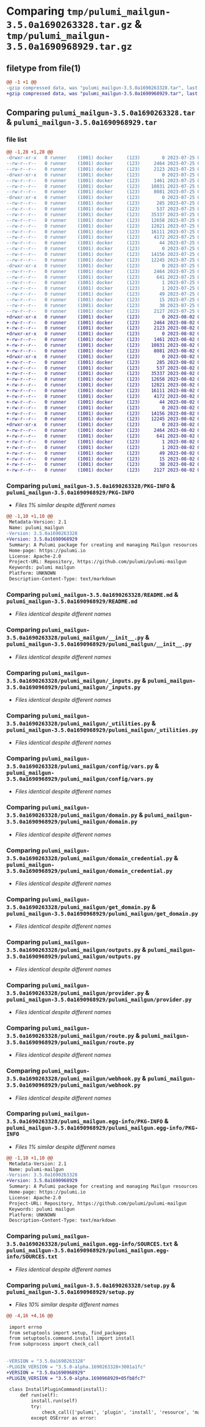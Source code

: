 # Comparing `tmp/pulumi_mailgun-3.5.0a1690263328.tar.gz` & `tmp/pulumi_mailgun-3.5.0a1690968929.tar.gz`

## filetype from file(1)

```diff
@@ -1 +1 @@
-gzip compressed data, was "pulumi_mailgun-3.5.0a1690263328.tar", last modified: Tue Jul 25 05:44:24 2023, max compression
+gzip compressed data, was "pulumi_mailgun-3.5.0a1690968929.tar", last modified: Wed Aug  2 09:39:32 2023, max compression
```

## Comparing `pulumi_mailgun-3.5.0a1690263328.tar` & `pulumi_mailgun-3.5.0a1690968929.tar`

### file list

```diff
@@ -1,28 +1,28 @@
-drwxr-xr-x   0 runner    (1001) docker     (123)        0 2023-07-25 05:44:24.352272 pulumi_mailgun-3.5.0a1690263328/
--rw-r--r--   0 runner    (1001) docker     (123)     2464 2023-07-25 05:44:24.352272 pulumi_mailgun-3.5.0a1690263328/PKG-INFO
--rw-r--r--   0 runner    (1001) docker     (123)     2123 2023-07-25 05:44:24.000000 pulumi_mailgun-3.5.0a1690263328/README.md
-drwxr-xr-x   0 runner    (1001) docker     (123)        0 2023-07-25 05:44:24.348272 pulumi_mailgun-3.5.0a1690263328/pulumi_mailgun/
--rw-r--r--   0 runner    (1001) docker     (123)     1461 2023-07-25 05:44:24.000000 pulumi_mailgun-3.5.0a1690263328/pulumi_mailgun/__init__.py
--rw-r--r--   0 runner    (1001) docker     (123)    10831 2023-07-25 05:44:24.000000 pulumi_mailgun-3.5.0a1690263328/pulumi_mailgun/_inputs.py
--rw-r--r--   0 runner    (1001) docker     (123)     8081 2023-07-25 05:44:24.000000 pulumi_mailgun-3.5.0a1690263328/pulumi_mailgun/_utilities.py
-drwxr-xr-x   0 runner    (1001) docker     (123)        0 2023-07-25 05:44:24.352272 pulumi_mailgun-3.5.0a1690263328/pulumi_mailgun/config/
--rw-r--r--   0 runner    (1001) docker     (123)      285 2023-07-25 05:44:24.000000 pulumi_mailgun-3.5.0a1690263328/pulumi_mailgun/config/__init__.py
--rw-r--r--   0 runner    (1001) docker     (123)      537 2023-07-25 05:44:24.000000 pulumi_mailgun-3.5.0a1690263328/pulumi_mailgun/config/vars.py
--rw-r--r--   0 runner    (1001) docker     (123)    35337 2023-07-25 05:44:24.000000 pulumi_mailgun-3.5.0a1690263328/pulumi_mailgun/domain.py
--rw-r--r--   0 runner    (1001) docker     (123)    12658 2023-07-25 05:44:24.000000 pulumi_mailgun-3.5.0a1690263328/pulumi_mailgun/domain_credential.py
--rw-r--r--   0 runner    (1001) docker     (123)    12821 2023-07-25 05:44:24.000000 pulumi_mailgun-3.5.0a1690263328/pulumi_mailgun/get_domain.py
--rw-r--r--   0 runner    (1001) docker     (123)    16111 2023-07-25 05:44:24.000000 pulumi_mailgun-3.5.0a1690263328/pulumi_mailgun/outputs.py
--rw-r--r--   0 runner    (1001) docker     (123)     4172 2023-07-25 05:44:24.000000 pulumi_mailgun-3.5.0a1690263328/pulumi_mailgun/provider.py
--rw-r--r--   0 runner    (1001) docker     (123)       44 2023-07-25 05:44:24.000000 pulumi_mailgun-3.5.0a1690263328/pulumi_mailgun/pulumi-plugin.json
--rw-r--r--   0 runner    (1001) docker     (123)        0 2023-07-25 05:44:24.000000 pulumi_mailgun-3.5.0a1690263328/pulumi_mailgun/py.typed
--rw-r--r--   0 runner    (1001) docker     (123)    14156 2023-07-25 05:44:24.000000 pulumi_mailgun-3.5.0a1690263328/pulumi_mailgun/route.py
--rw-r--r--   0 runner    (1001) docker     (123)    12245 2023-07-25 05:44:24.000000 pulumi_mailgun-3.5.0a1690263328/pulumi_mailgun/webhook.py
-drwxr-xr-x   0 runner    (1001) docker     (123)        0 2023-07-25 05:44:24.352272 pulumi_mailgun-3.5.0a1690263328/pulumi_mailgun.egg-info/
--rw-r--r--   0 runner    (1001) docker     (123)     2464 2023-07-25 05:44:24.000000 pulumi_mailgun-3.5.0a1690263328/pulumi_mailgun.egg-info/PKG-INFO
--rw-r--r--   0 runner    (1001) docker     (123)      641 2023-07-25 05:44:24.000000 pulumi_mailgun-3.5.0a1690263328/pulumi_mailgun.egg-info/SOURCES.txt
--rw-r--r--   0 runner    (1001) docker     (123)        1 2023-07-25 05:44:24.000000 pulumi_mailgun-3.5.0a1690263328/pulumi_mailgun.egg-info/dependency_links.txt
--rw-r--r--   0 runner    (1001) docker     (123)        1 2023-07-25 05:44:24.000000 pulumi_mailgun-3.5.0a1690263328/pulumi_mailgun.egg-info/not-zip-safe
--rw-r--r--   0 runner    (1001) docker     (123)       49 2023-07-25 05:44:24.000000 pulumi_mailgun-3.5.0a1690263328/pulumi_mailgun.egg-info/requires.txt
--rw-r--r--   0 runner    (1001) docker     (123)       15 2023-07-25 05:44:24.000000 pulumi_mailgun-3.5.0a1690263328/pulumi_mailgun.egg-info/top_level.txt
--rw-r--r--   0 runner    (1001) docker     (123)       38 2023-07-25 05:44:24.352272 pulumi_mailgun-3.5.0a1690263328/setup.cfg
--rw-r--r--   0 runner    (1001) docker     (123)     2127 2023-07-25 05:44:24.000000 pulumi_mailgun-3.5.0a1690263328/setup.py
+drwxr-xr-x   0 runner    (1001) docker     (123)        0 2023-08-02 09:39:32.642381 pulumi_mailgun-3.5.0a1690968929/
+-rw-r--r--   0 runner    (1001) docker     (123)     2464 2023-08-02 09:39:32.642381 pulumi_mailgun-3.5.0a1690968929/PKG-INFO
+-rw-r--r--   0 runner    (1001) docker     (123)     2123 2023-08-02 09:39:32.000000 pulumi_mailgun-3.5.0a1690968929/README.md
+drwxr-xr-x   0 runner    (1001) docker     (123)        0 2023-08-02 09:39:32.638381 pulumi_mailgun-3.5.0a1690968929/pulumi_mailgun/
+-rw-r--r--   0 runner    (1001) docker     (123)     1461 2023-08-02 09:39:32.000000 pulumi_mailgun-3.5.0a1690968929/pulumi_mailgun/__init__.py
+-rw-r--r--   0 runner    (1001) docker     (123)    10831 2023-08-02 09:39:32.000000 pulumi_mailgun-3.5.0a1690968929/pulumi_mailgun/_inputs.py
+-rw-r--r--   0 runner    (1001) docker     (123)     8081 2023-08-02 09:39:32.000000 pulumi_mailgun-3.5.0a1690968929/pulumi_mailgun/_utilities.py
+drwxr-xr-x   0 runner    (1001) docker     (123)        0 2023-08-02 09:39:32.642381 pulumi_mailgun-3.5.0a1690968929/pulumi_mailgun/config/
+-rw-r--r--   0 runner    (1001) docker     (123)      285 2023-08-02 09:39:32.000000 pulumi_mailgun-3.5.0a1690968929/pulumi_mailgun/config/__init__.py
+-rw-r--r--   0 runner    (1001) docker     (123)      537 2023-08-02 09:39:32.000000 pulumi_mailgun-3.5.0a1690968929/pulumi_mailgun/config/vars.py
+-rw-r--r--   0 runner    (1001) docker     (123)    35337 2023-08-02 09:39:32.000000 pulumi_mailgun-3.5.0a1690968929/pulumi_mailgun/domain.py
+-rw-r--r--   0 runner    (1001) docker     (123)    12658 2023-08-02 09:39:32.000000 pulumi_mailgun-3.5.0a1690968929/pulumi_mailgun/domain_credential.py
+-rw-r--r--   0 runner    (1001) docker     (123)    12821 2023-08-02 09:39:32.000000 pulumi_mailgun-3.5.0a1690968929/pulumi_mailgun/get_domain.py
+-rw-r--r--   0 runner    (1001) docker     (123)    16111 2023-08-02 09:39:32.000000 pulumi_mailgun-3.5.0a1690968929/pulumi_mailgun/outputs.py
+-rw-r--r--   0 runner    (1001) docker     (123)     4172 2023-08-02 09:39:32.000000 pulumi_mailgun-3.5.0a1690968929/pulumi_mailgun/provider.py
+-rw-r--r--   0 runner    (1001) docker     (123)       44 2023-08-02 09:39:32.000000 pulumi_mailgun-3.5.0a1690968929/pulumi_mailgun/pulumi-plugin.json
+-rw-r--r--   0 runner    (1001) docker     (123)        0 2023-08-02 09:39:32.000000 pulumi_mailgun-3.5.0a1690968929/pulumi_mailgun/py.typed
+-rw-r--r--   0 runner    (1001) docker     (123)    14156 2023-08-02 09:39:32.000000 pulumi_mailgun-3.5.0a1690968929/pulumi_mailgun/route.py
+-rw-r--r--   0 runner    (1001) docker     (123)    12245 2023-08-02 09:39:32.000000 pulumi_mailgun-3.5.0a1690968929/pulumi_mailgun/webhook.py
+drwxr-xr-x   0 runner    (1001) docker     (123)        0 2023-08-02 09:39:32.642381 pulumi_mailgun-3.5.0a1690968929/pulumi_mailgun.egg-info/
+-rw-r--r--   0 runner    (1001) docker     (123)     2464 2023-08-02 09:39:32.000000 pulumi_mailgun-3.5.0a1690968929/pulumi_mailgun.egg-info/PKG-INFO
+-rw-r--r--   0 runner    (1001) docker     (123)      641 2023-08-02 09:39:32.000000 pulumi_mailgun-3.5.0a1690968929/pulumi_mailgun.egg-info/SOURCES.txt
+-rw-r--r--   0 runner    (1001) docker     (123)        1 2023-08-02 09:39:32.000000 pulumi_mailgun-3.5.0a1690968929/pulumi_mailgun.egg-info/dependency_links.txt
+-rw-r--r--   0 runner    (1001) docker     (123)        1 2023-08-02 09:39:32.000000 pulumi_mailgun-3.5.0a1690968929/pulumi_mailgun.egg-info/not-zip-safe
+-rw-r--r--   0 runner    (1001) docker     (123)       49 2023-08-02 09:39:32.000000 pulumi_mailgun-3.5.0a1690968929/pulumi_mailgun.egg-info/requires.txt
+-rw-r--r--   0 runner    (1001) docker     (123)       15 2023-08-02 09:39:32.000000 pulumi_mailgun-3.5.0a1690968929/pulumi_mailgun.egg-info/top_level.txt
+-rw-r--r--   0 runner    (1001) docker     (123)       38 2023-08-02 09:39:32.642381 pulumi_mailgun-3.5.0a1690968929/setup.cfg
+-rw-r--r--   0 runner    (1001) docker     (123)     2127 2023-08-02 09:39:32.000000 pulumi_mailgun-3.5.0a1690968929/setup.py
```

### Comparing `pulumi_mailgun-3.5.0a1690263328/PKG-INFO` & `pulumi_mailgun-3.5.0a1690968929/PKG-INFO`

 * *Files 1% similar despite different names*

```diff
@@ -1,10 +1,10 @@
 Metadata-Version: 2.1
 Name: pulumi_mailgun
-Version: 3.5.0a1690263328
+Version: 3.5.0a1690968929
 Summary: A Pulumi package for creating and managing Mailgun resources.
 Home-page: https://pulumi.io
 License: Apache-2.0
 Project-URL: Repository, https://github.com/pulumi/pulumi-mailgun
 Keywords: pulumi mailgun
 Platform: UNKNOWN
 Description-Content-Type: text/markdown
```

### Comparing `pulumi_mailgun-3.5.0a1690263328/README.md` & `pulumi_mailgun-3.5.0a1690968929/README.md`

 * *Files identical despite different names*

### Comparing `pulumi_mailgun-3.5.0a1690263328/pulumi_mailgun/__init__.py` & `pulumi_mailgun-3.5.0a1690968929/pulumi_mailgun/__init__.py`

 * *Files identical despite different names*

### Comparing `pulumi_mailgun-3.5.0a1690263328/pulumi_mailgun/_inputs.py` & `pulumi_mailgun-3.5.0a1690968929/pulumi_mailgun/_inputs.py`

 * *Files identical despite different names*

### Comparing `pulumi_mailgun-3.5.0a1690263328/pulumi_mailgun/_utilities.py` & `pulumi_mailgun-3.5.0a1690968929/pulumi_mailgun/_utilities.py`

 * *Files identical despite different names*

### Comparing `pulumi_mailgun-3.5.0a1690263328/pulumi_mailgun/config/vars.py` & `pulumi_mailgun-3.5.0a1690968929/pulumi_mailgun/config/vars.py`

 * *Files identical despite different names*

### Comparing `pulumi_mailgun-3.5.0a1690263328/pulumi_mailgun/domain.py` & `pulumi_mailgun-3.5.0a1690968929/pulumi_mailgun/domain.py`

 * *Files identical despite different names*

### Comparing `pulumi_mailgun-3.5.0a1690263328/pulumi_mailgun/domain_credential.py` & `pulumi_mailgun-3.5.0a1690968929/pulumi_mailgun/domain_credential.py`

 * *Files identical despite different names*

### Comparing `pulumi_mailgun-3.5.0a1690263328/pulumi_mailgun/get_domain.py` & `pulumi_mailgun-3.5.0a1690968929/pulumi_mailgun/get_domain.py`

 * *Files identical despite different names*

### Comparing `pulumi_mailgun-3.5.0a1690263328/pulumi_mailgun/outputs.py` & `pulumi_mailgun-3.5.0a1690968929/pulumi_mailgun/outputs.py`

 * *Files identical despite different names*

### Comparing `pulumi_mailgun-3.5.0a1690263328/pulumi_mailgun/provider.py` & `pulumi_mailgun-3.5.0a1690968929/pulumi_mailgun/provider.py`

 * *Files identical despite different names*

### Comparing `pulumi_mailgun-3.5.0a1690263328/pulumi_mailgun/route.py` & `pulumi_mailgun-3.5.0a1690968929/pulumi_mailgun/route.py`

 * *Files identical despite different names*

### Comparing `pulumi_mailgun-3.5.0a1690263328/pulumi_mailgun/webhook.py` & `pulumi_mailgun-3.5.0a1690968929/pulumi_mailgun/webhook.py`

 * *Files identical despite different names*

### Comparing `pulumi_mailgun-3.5.0a1690263328/pulumi_mailgun.egg-info/PKG-INFO` & `pulumi_mailgun-3.5.0a1690968929/pulumi_mailgun.egg-info/PKG-INFO`

 * *Files 1% similar despite different names*

```diff
@@ -1,10 +1,10 @@
 Metadata-Version: 2.1
 Name: pulumi-mailgun
-Version: 3.5.0a1690263328
+Version: 3.5.0a1690968929
 Summary: A Pulumi package for creating and managing Mailgun resources.
 Home-page: https://pulumi.io
 License: Apache-2.0
 Project-URL: Repository, https://github.com/pulumi/pulumi-mailgun
 Keywords: pulumi mailgun
 Platform: UNKNOWN
 Description-Content-Type: text/markdown
```

### Comparing `pulumi_mailgun-3.5.0a1690263328/pulumi_mailgun.egg-info/SOURCES.txt` & `pulumi_mailgun-3.5.0a1690968929/pulumi_mailgun.egg-info/SOURCES.txt`

 * *Files identical despite different names*

### Comparing `pulumi_mailgun-3.5.0a1690263328/setup.py` & `pulumi_mailgun-3.5.0a1690968929/setup.py`

 * *Files 10% similar despite different names*

```diff
@@ -4,16 +4,16 @@
 
 import errno
 from setuptools import setup, find_packages
 from setuptools.command.install import install
 from subprocess import check_call
 
 
-VERSION = "3.5.0a1690263328"
-PLUGIN_VERSION = "3.5.0-alpha.1690263328+3001a1fc"
+VERSION = "3.5.0a1690968929"
+PLUGIN_VERSION = "3.5.0-alpha.1690968929+05fb8fc7"
 
 class InstallPluginCommand(install):
     def run(self):
         install.run(self)
         try:
             check_call(['pulumi', 'plugin', 'install', 'resource', 'mailgun', PLUGIN_VERSION])
         except OSError as error:
```

